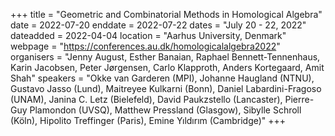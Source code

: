 +++
title = "Geometric and Combinatorial Methods in Homological Algebra"
date = 2022-07-20
enddate = 2022-07-22
dates = "July 20 - 22, 2022"
dateadded = 2022-04-04
location = "Aarhus University, Denmark"
webpage = "https://conferences.au.dk/homologicalalgebra2022"
organisers = "Jenny August, Esther Banaian, Raphael Bennett-Tennenhaus, Karin Jacobsen, Peter Jørgensen, Carlo Klapproth, Anders Kortegaard, Amit Shah"
speakers = "Okke van Garderen (MPI), Johanne Haugland (NTNU), Gustavo Jasso (Lund), Maitreyee Kulkarni (Bonn), Daniel Labardini-Fragoso (UNAM), Janina C. Letz (Bielefeld), David Paukzstello (Lancaster), Pierre-Guy Plamondon (UVSQ), Matthew Pressland (Glasgow), Sibylle Schroll (Köln), Hipolito Treffinger (Paris), Emine Yıldırım (Cambridge)"
+++
